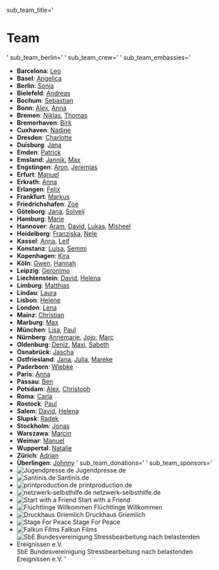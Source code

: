 sub_team_title='
# Team
'
sub_team_berlin='
'
sub_team_crew='
'
sub_team_embassies='
* **Barcelona**: [Leo](mailto:Leo@jugendrettet.org)
* **Basel**: [Angelica](mailto:Angelica_Basel@jugendrettet.org)
* **Berlin**: [Sonja](mailto:Sonja@jugendrettet.org)
* **Bielefeld**: [Andreas](mailto:Andreas_Bielefeld@jugendrettet.org)
* **Bochum**: [Sebastian](mailto:Sebastian_Bochum@jugendrettet.org)
* **Bonn**: [Alex](mailto:Alex_Bonn@jugendrettet.org), [Anna](mailto:AnnaB@jugendrettet.org)
* **Bremen**: [Niklas](mailto:Niklas_Bremen@jugendrettet.org), [Thomas](mailto:Thomas@jugendrettet.org)
* **Bremerhaven**: [Birk](mailto:Birk_Bremerhaven@jugendrettet.org)
* **Cuxhaven**: [Nadine](mailto:Nadine_Cuxhaven@jugendrettet.org)
* **Dresden**: [Charlotte](mailto:Charlotte@jugendrettet.org)
* **Duisburg**: [Jana](mailto:Jana@jugendrettet.org)
* **Emden**: [Patrick](mailto:Patrick_Emden@jugendrettet.org)
* **Emsland**: [Jannik](mailto:Jannik_Emsland@jugendrettet.org), [Max](mailto:MaxB@jugendrettet.org)
* **Engstingen**: [Aron](mailto:Aron_Engstingen@jugendrettet.org), [Jeremias](mailto:Jeremias_Engstingen@jugendrettet.org)
* **Erfurt**: [Manuel](mailto:Manuel_Weimar@jugendrettet.org)
* **Erkrath**: [Anna](mailto:AnnaB@jugendrettet.org)
* **Erlangen**: [Felix](mailto:Felix_Erlangen@jugendrettet.org)
* **Frankfurt**: [Markus](mailto:Markus_Frankfurt@jugendrettet.org)
* **Friedrichshafen**: [Zoe](mailto:Zoe_Friedrichshafen@jugendrettet.org)
* **Göteborg**: [Jana](mailto:Jana_Goeteborg@jugendrettet.org), [Solveij](mailto:Solveij_Goeteborg@jugendrettet.org)
* **Hamburg**: [Marie](mailto:Marie_Hamburg@jugendrettet.org)
* **Hannover**: [Aram](mailto:Aram_Hannover@jugendrettet.org), [David](mailto:David_Hannover@jugendrettet.org), [Lukas](mailto:Lukas_Hannover@jugendrettet.org), [Misheel](mailto:Misheel@jugendrettet.org)
* **Heidelberg**: [Franziska](mailto:Franziska_Heidelberg@jugendrettet.org), [Nele](mailto:Nele_Heidelberg@jugendrettet.org)
* **Kassel**: [Anna](mailto:Anna_Kassel@jugendrettet.org), [Leif](mailto:Leif_Kassel@jugendrettet.org)
* **Konstanz**: [Luisa](mailto:Luisa_Konstanz@jugendrettet.org), [Semmi](mailto:Semmi_Konstanz@jugendrettet.org)
* **Kopenhagen**: [Kira](mailto:Kira@jugendrettet.org)
* **Köln**: [Gwen](mailto:Koeln@jugendrettet.org), [Hannah](mailto:Koeln@jugendrettet.org)
* **Leipzig**: [Geronimo](mailto:Geronimo_Leipzig@jugendrettet.org)
* **Liechtenstein**: [David](mailto:David@jugendrettet.org), [Helena](mailto:Helena@jugendrettet.org)
* **Limburg**: [Matthias](mailto:Matthias_Limburg@jugendrettet.org)
* **Lindau**: [Laura](mailto:Laura_Lindau@jugendrettet.org)
* **Lisbon**: [Helene](mailto:Helene_Lisbon@jugendrettet.org)
* **London**: [Lena](mailto:LenaG@jugendrettet.org)
* **Mainz**: [Christian](mailto:Christian_Mainz@jugendrettet.org)
* **Marburg**: [Max](mailto:Max_Marburg@jugendrettet.org)
* **München**: [Lisa](mailto:Lisa@jugendrettet.org), [Paul](mailto:Paul_Muenster@jugendrettet.org)
* **Nürnberg**: [Annemarie](mailto:Annemarie_Nuernberg@jugendrettet.org), [Jojo](mailto:Jojo@jugendrettet.org), [Marc](mailto:Marc_Nuernberg@jugendrettet.org)
* **Oldenburg**: [Deniz](mailto:Deniz_Oldenburg@jugendrettet.org), [Maxi](mailto:Maxi_Oldenburg@jugendrettet.org), [Sabeth](mailto:Sabeth_Oldenburg@jugendrettet.org)
* **Osnabrück**: [Jascha](mailto:Jascha_Osnabrueck@jugendrettet.org)
* **Ostfriesland**: [Jana](mailto:Jana_Ostfriesland@jugendrettet.org), [Julia](mailto:Julia@jugendrettet.org), [Mareke](mailto:Mareke@jugendrettet.org)
* **Paderborn**: [Wiebke](mailto:Paderborn@jugendrettet.org)
* **Paris**: [Anna](mailto:Anna_Paris@jugendrettet.org)
* **Passau**: [Ben](mailto:Ben_Passau@jugendrettet.org)
* **Potsdam**: [Alex](mailto:Alex@jugendrettet.org), [Christoph](mailto:Christoph@jugendrettet.org)
* **Roma**: [Carla](mailto:Carla_Roma@jugendrettet.org)
* **Rostock**: [Paul](mailto:Paul_Rostock@jugendrettet.org)
* **Salem**: [David](mailto:David@jugendrettet.org), [Helena](mailto:Helena@jugendrettet.org)
* **Slupsk**: [Radek](mailto:Radek_Slupsk@jugendrettet.org)
* **Stockholm**: [Jonas](mailto:Jonas_Stockholm@jugendrettet.org)
* **Warszawa**: [Marcin](mailto:Marcin_Warszawa@jugendrettet.org)
* **Weimar**: [Manuel](mailto:Manuel_Weimar@jugendrettet.org)
* **Wuppertal**: [Natalie](mailto:Natalie_Wuppertal@jugendrettet.org)
* **Zürich**: [Adrian](mailto:Adrian_Zuerich@jugendrettet.org)
* **Überlingen**: [Johnny](mailto:Johnny_Ueberlingen@jugendrettet.org)
'
sub_team_donations='
'
sub_team_sponsors='
* ![Jugendpresse.de](../f/logos/jpd.svg)
Jugendpresse.de
* ![Santinis.de](../f/logos/Santini-Logo_sw.svg)
Santinis.de
* ![printproduction.de](../f/logos/Logo_Print_Production_2c.svg)
printproduction.de
* ![netzwerk-selbsthilfe.de](../f/logos/nwsh.png)
netzwerk-selbsthilfe.de
* ![Start with a Friend](../f/logos/start-with-a-friend-logo_klein.jpg)
Start with a Friend
* ![Flüchtlinge Willkommen](../f/logos/FW-Logo.svg)
Flüchtlinge Willkommen
* ![Druckhaus Griemlich](../f/logos/Logo_Druckhaus_Gremlich.svg)
Druckhaus Griemlich
* ![Stage For Peace](../f/logos/Stage_For_Piece.svg)
Stage For Peace
* ![Falkun Films](../f/logos/Falkun_Films.svg)
Falkun Films
* ![SbE Bundesvereinigung Stressbearbeitung nach belastenden Ereignissen e.V.](../f/logos/sbe.svg)
SbE Bundesvereinigung Stressbearbeitung nach belastenden Ereignissen e.V.
'
